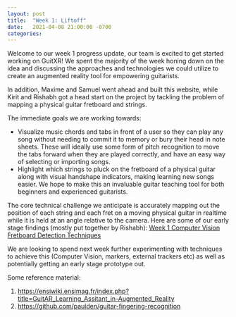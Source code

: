 ```yaml
---
layout: post
title:  "Week 1: Liftoff"
date:   2021-04-08 21:00:00 -0700
categories:
---
```

Welcome to our week 1 progress update, our team is excited to get started working on GuitXR! 
We spent the majority of the week honing down on the idea and discussing the approaches and technologies we could utilize to create an augmented reality tool for empowering guitarists.

In addition, Maxime and Samuel went ahead and built this website, while Kirit and Rishabh got a head start on the project by tackling the problem of mapping a physical guitar fretboard and strings.

The immediate goals we are working towards:
* Visualize music chords and tabs in front of a user so they can play any song without needing to commit it to memory or bury their head in note sheets. These will ideally use some form of pitch recognition to move the tabs forward when they are played correctly, and have an easy way of selecting or importing songs.
* Highlight which strings to pluck on the fretboard of a physical guitar along with visual handshape indicators, making learning new songs easier. We hope to make this an invaluable guitar teaching tool for both beginners and experienced guitarists.

The core technical challenge we anticipate is accurately mapping out the position of each string and each fret on a moving physical guitar in realtime while it is held at an angle relative to the camera.
Here are some of our early stage findings (mostly put together by Rishabh): 
[Week 1 Computer Vision Fretboard Detection Techniques](https://docs.google.com/document/d/1TyTIryU55h1wBYwHiKqDRSgBX48e7zCjgk8D1Dp38I8/edit?usp=sharing)

We are looking to spend next week further experimenting with techniques to achieve this (Computer Vision, markers, external trackers etc) as well as potentially getting an early stage prototype out.


Some reference material:
1. https://ensiwiki.ensimag.fr/index.php?title=GuitAR_Learning_Assitant_in-Augmented_Reality
2. https://github.com/paulden/guitar-fingering-recognition
